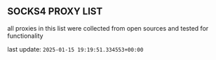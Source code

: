 ## SOCKS4 PROXY LIST

all proxies in this list were collected from open sources and tested for functionality

last update: `2025-01-15 19:19:51.334553+00:00`